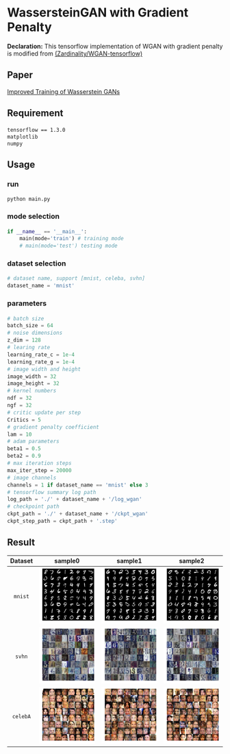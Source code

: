 # WassersteinGAN with Gradient Penalty

**Declaration:** This tensorflow implementation of WGAN  with gradient penalty is modified from [(Zardinality/WGAN-tensorflow)](https://github.com/Zardinality/WGAN-tensorflow)

## Paper
[Improved Training of Wasserstein GANs](https://arxiv.org/abs/1704.00028)


## Requirement
```
tensorflow == 1.3.0
matplotlib
numpy
```

## Usage

### run
```
python main.py
```

### mode selection
```python
if __name__ == '__main__':
    main(mode='train') # training mode
    # main(mode='test') testing mode
```

### dataset selection
```python
# dataset name, support [mnist, celeba, svhn]
dataset_name = 'mnist'
```

### parameters
```python
# batch size
batch_size = 64
# noise dimensions
z_dim = 128
# learing rate
learning_rate_c = 1e-4
learning_rate_g = 1e-4
# image width and height
image_width = 32
image_height = 32
# kernel numbers
ndf = 32
ngf = 32
# critic update per step
Critics = 5
# gradient penalty coefficient
lam = 10
# adam parameters
beta1 = 0.5
beta2 = 0.9
# max iteration steps
max_iter_step = 20000
# image channels
channels = 1 if dataset_name == 'mnist' else 3
# tensorflow summary log path
log_path = './' + dataset_name + '/log_wgan'
# checkpoint path
ckpt_path = './' + dataset_name + '/ckpt_wgan'
ckpt_step_path = ckpt_path + '.step'
```

## Result

| Dataset  |          sample0           |          sample1           |          sample2           |
| :------: | :------------------------: | :------------------------: | :------------------------: |
| `mnist`  | ![](./result/mnist/0.png)  | ![](./result/mnist/1.png)  | ![](./result/mnist/2.png)  |
|  `svhn`  |  ![](./result/svhn/0.png)  |  ![](./result/svhn/1.png)  |  ![](./result/svhn/2.png)  |
| `celebA` | ![](./result/celeba/0.png) | ![](./result/celeba/1.png) | ![](./result/celeba/2.png) |
